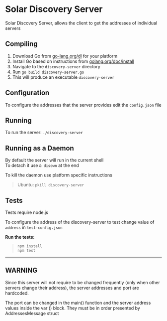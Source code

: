 # Solar Discovery Server #

Solar Discovery Server, allows the client to get the addresses of individual servers

## Compiling ##

1. Download Go from [go-lang.org/dl](https://golang.org/dl/) for your platform  
2. Install Go based on instructions from [golang.org/doc/install](https://golang.org/doc/install)  
3. Navigate to the `discovery-server` directory  
4. Run `go build discovery-server.go`  
5. This will produce an executable `discovery-server`

## Configuration ##
To configure the addresses that the server provides edit the `config.json` file

## Running ##
To run the server: `./discovery-server`

## Running as a Daemon ##
By default the server will run in the current shell  
To detach it use `& disown` at the end

To kill the daemon use platform specific instructions
> Ubuntu: `pkill discovery-server`

## Tests ##
Tests require node.js

To configure the address of the discovery-server to test change value of
`address` in `test-config.json`

__Run the tests:__
>`npm install`  
>`npm test`

---



## WARNING ##
Since this server will not require to be changed frequently (only when other servers change their address), the server addresses and port are hardcoded.

The port can be changed in the main() function and the server address values inside the var () block. They must be in order presented by AddressesMessage struct

